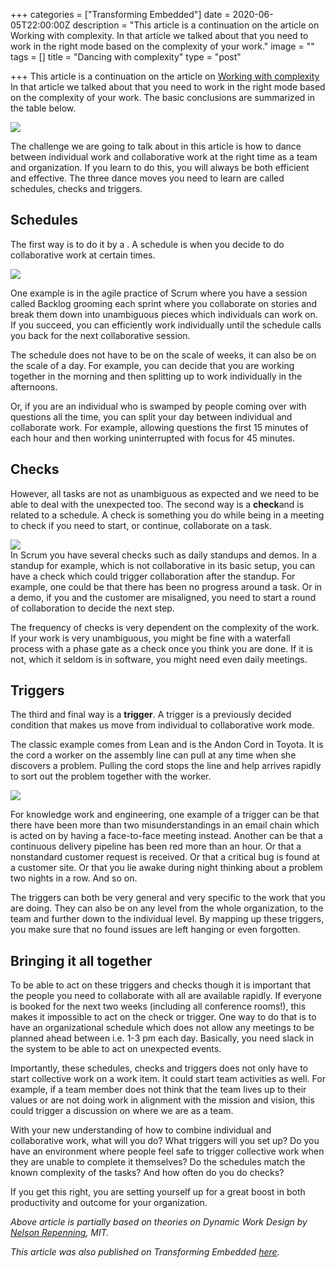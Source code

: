 +++
categories = ["Transforming Embedded"]
date = 2020-06-05T22:00:00Z
description = "This article is a continuation on the article on Working with complexity. In that article we talked about that you need to work in the right mode based on the complexity of your work."
image = ""
tags = []
title = "Dancing with complexity"
type = "post"

+++
This article is a continuation on the article on [Working with complexity](https://www.tomasgiden.com/blog/working-with-complexity/ "Working with complexity") In that article we talked about that you need to work in the right mode based on the complexity of your work. The basic conclusions are summarized in the table below.

![](/images/grid-1.png)

The challenge we are going to talk about in this article is how to dance between individual work and collaborative work at the right time as a team and organization. If you learn to do this, you will always be both efficient and effective. The three dance moves you need to learn are called schedules, checks and triggers.

## Schedules

The first way is to do it by a . A schedule is when you decide to do collaborative work at certain times.

![](/images/schedules_1-1.png)

One example is in the agile practice of Scrum where you have a session called Backlog grooming each sprint where you collaborate on stories and break them down into unambiguous pieces which individuals can work on. If you succeed, you can efficiently work individually until the schedule calls you back for the next collaborative session.

The schedule does not have to be on the scale of weeks, it can also be on the scale of a day. For example, you can decide that you are working together in the morning and then splitting up to work individually in the afternoons.

Or, if you are an individual who is swamped by people coming over with questions all the time, you can split your day between individual and collaborate work. For example, allowing questions the first 15 minutes of each hour and then working uninterrupted with focus for 45 minutes.

## Checks

However, all tasks are not as unambiguous as expected and we need to be able to deal with the unexpected too. The second way is a **check**and is related to a schedule. A check is something you do while being in a meeting to check if you need to start, or continue, collaborate on a task.

![](/images/schedules_2-1.png)  
In Scrum you have several checks such as daily standups and demos. In a standup for example, which is not collaborative in its basic setup, you can have a check which could trigger collaboration after the standup. For example, one could be that there has been no progress around a task. Or in a demo, if you and the customer are misaligned, you need to start a round of collaboration to decide the next step.

The frequency of checks is very dependent on the complexity of the work. If your work is very unambiguous, you might be fine with a waterfall process with a phase gate as a check once you think you are done. If it is not, which it seldom is in software, you might need even daily meetings.

## Triggers

The third and final way is a **trigger**. A trigger is a previously decided condition that makes us move from individual to collaborative work mode.

The classic example comes from Lean and is the Andon Cord in Toyota. It is the cord a worker on the assembly line can pull at any time when she discovers a problem. Pulling the cord stops the line and help arrives rapidly to sort out the problem together with the worker.

![](/images/schedules_3-1.png)

For knowledge work and engineering, one example of a trigger can be that there have been more than two misunderstandings in an email chain which is acted on by having a face-to-face meeting instead. Another can be that a continuous delivery pipeline has been red more than an hour. Or that a nonstandard customer request is received. Or that a critical bug is found at a customer site. Or that you lie awake during night thinking about a problem two nights in a row. And so on.

The triggers can both be very general and very specific to the work that you are doing. They can also be on any level from the whole organization, to the team and further down to the individual level. By mapping up these triggers, you make sure that no found issues are left hanging or even forgotten.

## Bringing it all together

To be able to act on these triggers and checks though it is important that the people you need to collaborate with all are available rapidly. If everyone is booked for the next two weeks (including all conference rooms!), this makes it impossible to act on the check or trigger. One way to do that is to have an organizational schedule which does not allow any meetings to be planned ahead between i.e. 1-3 pm each day. Basically, you need slack in the system to be able to act on unexpected events.

Importantly, these schedules, checks and triggers does not only have to start collective work on a work item. It could start team activities as well. For example, if a team member does not think that the team lives up to their values or are not doing work in alignment with the mission and vision, this could trigger a discussion on where we are as a team.

With your new understanding of how to combine individual and collaborative work, what will you do? What triggers will you set up? Do you have an environment where people feel safe to trigger collective work when they are unable to complete it themselves? Do the schedules match the known complexity of the tasks? And how often do you do checks?

If you get this right, you are setting yourself up for a great boost in both productivity and outcome for your organization.

_Above article is partially based on theories on Dynamic Work Design by_ [_Nelson Repenning_](https://mitsloan.mit.edu/faculty/directory/nelson-p-repenning)_, MIT._

_This article was also published on Transforming Embedded_ [_here_](https://transformingembedded.sigmatechnology.se/insight-post/dancing-with-complexity/ "Dancing with complexity")_._
